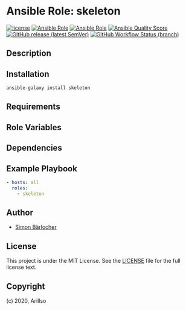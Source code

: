 # Ansible Role: skeleton

[![license](https://img.shields.io/github/license/mashape/apistatus.svg?style=flat-square)](LICENSE) [![Ansible Role](https://img.shields.io/ansible/role/24841?label=role%20name&style=flat-square)](https://galaxy.ansible.com/projectgroup/projectname) [![Ansible Role](https://img.shields.io/ansible/role/d/24841.svg?style=flat-square)](https://galaxy.ansible.com/projectgroup/projectname) [![Ansible Quality Score](https://img.shields.io/ansible/quality/24841?label=role%20quality&style=flat-square)](https://galaxy.ansible.com/projectgroup/projectname) [![GitHub release (latest SemVer)](https://img.shields.io/github/v/release/projectgroup/ansible.projectname?style=flat-square)](https://github.com/projectgroup/ansible.projectname/releases) [![GitHub Workflow Status (branch)](https://img.shields.io/github/workflow/status/projectgroup/ansible.projectname/Role%20Tests/master?label=integration%20tests&style=flat-square)](https://github.com/projectgroup/ansible.projectname/actions?query=workflow%3A%22Role+Tests%22)

## Description

## Installation

```bash
ansible-galaxy install skeleton
```

## Requirements

## Role Variables

## Dependencies

## Example Playbook

```yml
- hosts: all
  roles:
    - skeleton
```

## Author

- [Simon Bärlocher](https://sbaerlocher.ch)

## License

This project is under the MIT License. See the [LICENSE](https://sbaerlo.ch/licence) file for the full license text.

## Copyright

(c) 2020, Arillso
